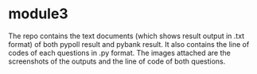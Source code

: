 # module3

The repo contains the text documents (which shows result output in .txt format) of both pypoll result and pybank result. 
It also contains the line of codes of each questions in .py format. 
The images attached are the screenshots of the outputs and the line of code of both questions.
